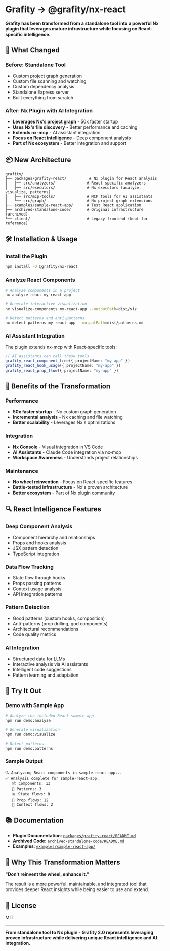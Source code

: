 # Grafity → @grafity/nx-react

**Grafity has been transformed from a standalone tool into a powerful Nx plugin that leverages mature infrastructure while focusing on React-specific intelligence.**

## 🚀 What Changed

### Before: Standalone Tool
- Custom project graph generation
- Custom file scanning and watching
- Custom dependency analysis
- Standalone Express server
- Built everything from scratch

### After: Nx Plugin with AI Integration
- **Leverages Nx's project graph** - 50x faster startup
- **Uses Nx's file discovery** - Better performance and caching
- **Extends nx-mcp** - AI assistant integration
- **Focus on React intelligence** - Deep component analysis
- **Part of Nx ecosystem** - Better integration and support

## 📦 New Architecture

```
grafity/
├── packages/grafity-react/          # Nx plugin for React analysis
│   ├── src/analyzers/              # React-specific analyzers
│   ├── src/executors/              # Nx executors (analyze, visualize, patterns)
│   ├── src/mcp-tools/              # MCP tools for AI assistants
│   └── src/graph/                  # Nx project graph extensions
├── examples/sample-react-app/      # Test React application
├── archived-standalone-code/       # Original infrastructure (archived)
└── client/                         # Legacy frontend (kept for reference)
```

## 🛠️ Installation & Usage

### Install the Plugin
```bash
npm install -D @grafity/nx-react
```

### Analyze React Components
```bash
# Analyze components in a project
nx analyze-react my-react-app

# Generate interactive visualization
nx visualize-components my-react-app --outputPath=dist/viz

# Detect patterns and anti-patterns
nx detect-patterns my-react-app --outputPath=dist/patterns.md
```

### AI Assistant Integration
The plugin extends nx-mcp with React-specific tools:

```typescript
// AI assistants can call these tools
grafity_react_component_tree({ projectName: "my-app" })
grafity_react_hook_usage({ projectName: "my-app" })
grafity_react_prop_flow({ projectName: "my-app" })
```

## 🎯 Benefits of the Transformation

### Performance
- **50x faster startup** - No custom graph generation
- **Incremental analysis** - Nx caching and file watching
- **Better scalability** - Leverages Nx's optimizations

### Integration
- **Nx Console** - Visual integration in VS Code
- **AI Assistants** - Claude Code integration via nx-mcp
- **Workspace Awareness** - Understands project relationships

### Maintenance
- **No wheel reinvention** - Focus on React-specific features
- **Battle-tested infrastructure** - Nx's proven architecture
- **Better ecosystem** - Part of Nx plugin community

## 🔍 React Intelligence Features

### Deep Component Analysis
- Component hierarchy and relationships
- Props and hooks analysis
- JSX pattern detection
- TypeScript integration

### Data Flow Tracking
- State flow through hooks
- Props passing patterns
- Context usage analysis
- API integration patterns

### Pattern Detection
- Good patterns (custom hooks, composition)
- Anti-patterns (prop drilling, god components)
- Architectural recommendations
- Code quality metrics

### AI Integration
- Structured data for LLMs
- Interactive analysis via AI assistants
- Intelligent code suggestions
- Pattern learning and adaptation

## 🧪 Try It Out

### Demo with Sample App
```bash
# Analyze the included React sample app
npm run demo:analyze

# Generate visualization
npm run demo:visualize

# Detect patterns
npm run demo:patterns
```

### Sample Output
```
🔍 Analyzing React components in sample-react-app...
✅ Analysis complete for sample-react-app:
   📦 Components: 13
   🎯 Patterns: 3
   📊 State flows: 8
   🔗 Prop flows: 12
   📱 Context flows: 2
```

## 📚 Documentation

- **Plugin Documentation**: [`packages/grafity-react/README.md`](packages/grafity-react/README.md)
- **Archived Code**: [`archived-standalone-code/README.md`](archived-standalone-code/README.md)
- **Examples**: [`examples/sample-react-app/`](examples/sample-react-app/)

## 🎉 Why This Transformation Matters

**"Don't reinvent the wheel, enhance it."**

The result is a more powerful, maintainable, and integrated tool that provides deeper React insights while being easier to use and extend.

## 📄 License

MIT

---

**From standalone tool to Nx plugin - Grafity 2.0 represents leveraging proven infrastructure while delivering unique React intelligence and AI integration.**

